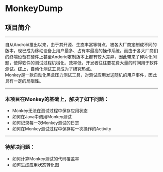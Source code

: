 # MonkeyDump
## 项目简介
*****
自从Android推出以来，由于其开源、生态丰富等特点，被各大厂商定制成不同的版本，现已成为移动设备上用户最多、占有率最高的操作系统。而由于各大厂商们的终端设备在硬件上甚至Andorid定制版本上都有较大差异，因此带来了碎片化问题，使得软件的测试过程机械化、效率低，开发者往往要花费大量的时间用于软件测试。综上，自动化测试工具成为了研究热点。  
Monkey是一款自动化黑盒压力测试工具，对测试应用发送随机的用户事件，因此具有一定的局限性。
*****
### 本项目在Monkey的基础上，解决了如下问题：
- Monkey无法在测试过程中保存应用状态
- 如何在Java中调用Monkey测试
- 如何记录每一次Monkey测试的日志
- 如何在Monkey测试过程中保存每一次操作的Activity
*****
### 待解决问题：
- 如何计算Monkey测试的代码覆盖率
- 如何生成应用状态转化图


